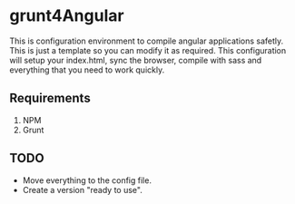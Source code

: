 # grunt4Angular
This is configuration environment to compile angular applications safetly. This is just a template so you can modify it as required.
This configuration will setup your index.html, sync the browser, compile with sass and everything that you need to work quickly.

## Requirements
1. NPM
2. Grunt

## TODO
* Move everything to the config file.
* Create a version "ready to use".